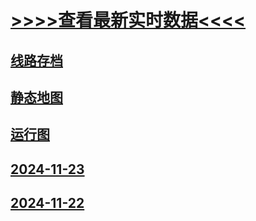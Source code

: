 # [>>>>查看最新实时数据<<<<](https://test.xbus.ddns-ip.net/)
## [线路存档](archive)
## [静态地图](20241206_124437.html)
## [运行图](241129/diagram/)
## [2024-11-23](241123)
## [2024-11-22](241122)
